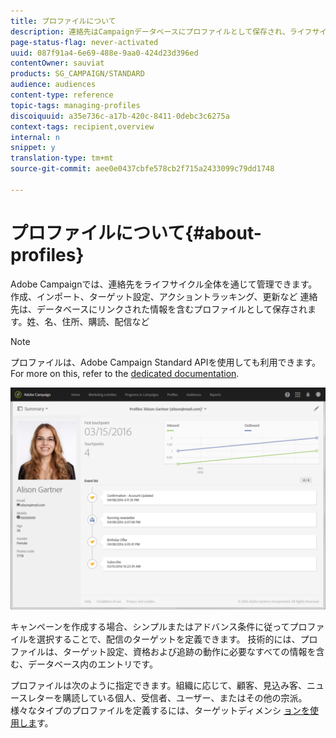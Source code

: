 ```yaml
---
title: プロファイルについて
description: 連絡先はCampaignデータベースにプロファイルとして保存され、ライフサイクル全体を通じて更新されます。
page-status-flag: never-activated
uuid: 087f91a4-6e69-488e-9aa0-424d23d396ed
contentOwner: sauviat
products: SG_CAMPAIGN/STANDARD
audience: audiences
content-type: reference
topic-tags: managing-profiles
discoiquuid: a35e736c-a17b-420c-8411-0debc3c6275a
context-tags: recipient,overview
internal: n
snippet: y
translation-type: tm+mt
source-git-commit: aee0e0437cbfe578cb2f715a2433099c79dd1748

---
```



# プロファイルについて{#about-profiles}

Adobe Campaignでは、連絡先をライフサイクル全体を通じて管理できます。作成、インポート、ターゲット設定、アクショントラッキング、更新など 連絡先は、データベースにリンクされた情報を含むプロファイルとして保存されます。姓、名、住所、購読、配信など

>[!NOTE]
>
>プロファイルは、Adobe Campaign Standard APIを使用しても利用できます。 For more on this, refer to the [dedicated documentation](../../api/using/retrieving-profiles.md).

![](assets/marketing_history.png)

キャンペーンを作成する場合、シンプルまたはアドバンス条件に従ってプロファイルを選択することで、配信のターゲットを定義できます。 技術的には、プロファイルは、ターゲット設定、資格および追跡の動作に必要なすべての情報を含む、データベース内のエントリです。

プロファイルは次のように指定できます。組織に応じて、顧客、見込み客、ニュースレターを購読している個人、受信者、ユーザー、またはその他の宗派。 様々なタイプのプロファイルを定義するには、ターゲットディメンシ [ョンを使用しま](../../automating/using/query.md#targeting-dimensions-and-resources)す。

